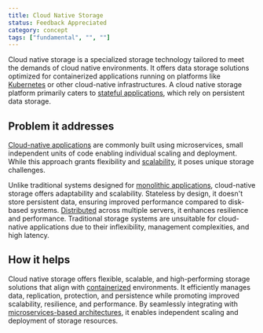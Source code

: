 ```yaml
---
title: Cloud Native Storage
status: Feedback Appreciated
category: concept
tags: ["fundamental", "", ""]
---
```



Cloud native storage is a specialized storage technology tailored to meet the demands of cloud native environments.
It offers data storage solutions optimized for containerized applications running on platforms like
[Kubernetes](/kubernetes/) or other cloud-native infrastructures. A cloud native storage platform primarily caters
to [stateful applications](/stateful-apps/), which rely on persistent data storage. 

## Problem it addresses

[Cloud-native applications](/cloud-native-apps/) are commonly built using microservices, small independent units of code
enabling individual scaling and deployment. While this approach grants flexibility and [scalability](/scalability/), it
poses unique storage challenges.

Unlike traditional systems designed for [monolithic applications](/monolithic-apps/), cloud-native storage offers
adaptability and scalability. Stateless by design, it doesn't store persistent data, ensuring improved performance
compared to disk-based systems. [Distributed](/distributed-systems/) across multiple servers, it enhances resilience and
performance. Traditional storage systems are unsuitable for cloud-native applications due to their inflexibility,
management complexities, and high latency.

## How it helps

Cloud native storage offers flexible, scalable, and high-performing storage solutions that align with
[containerized](/containerization/) environments. It efficiently manages data, replication, protection, and
persistence while promoting improved scalability, resilience, and performance. By seamlessly integrating with
[microservices-based architectures](/microservices-architecture/), it enables independent scaling and deployment
of storage resources.
